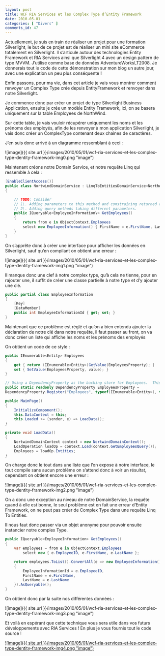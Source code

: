 ```yaml
---
layout: post
title: WCF RIA Services et les Complex Type d’Entity Framework
date: 2010-05-01
categories: [ "Divers" ]
comments_id: 47 
---
```


Actuellement, je suis en train de réaliser un projet pour une formation Silverlight, le but de ce projet est de réaliser un mini site eCommerce totalement en Silverlight. Il s’articule autour des technologies Entity Framework et RIA Services ainsi que Silverlight 4 avec un design pattern de type MVVM. J’utilise comme base de données AdventureWorksLT2008. Je donnerais tout le code de cette démonstration sur mon blog un autre jour, avec une explication un peu plus conséquente !

Enfin passons, pour ma vie, dans cet article je vais vous montrer comment renvoyer un Complex Type crée depuis EntityFramework et renvoyer dans notre Silverlight.

Je commence donc par créer un projet de type Silverlight Business Application, ensuite je crée un modèle Entity Framework, ici, on se basera uniquement sur la table Employees de NorthWind.

Sur cette table, je vais vouloir récupérer uniquement les noms et les prénoms des employés, afin de les renvoyer à mon application Silverlight, je vais donc créer un ComplexType contenant deux chaines de caractères.

J’en suis donc arrivé à un diagramme ressemblant à ceci :

![image]({{ site.url }}/images/2010/05/01/wcf-ria-services-et-les-complex-type-dentity-framework-img0.png "image")

Maintenant créons notre Domain Service, et notre requête Linq qui ressemble à cela :

```csharp
[EnableClientAccess()]  
public class NortwindDomainService : LinqToEntitiesDomainService<NorthwindEntities>  
{

    // TODO: Consider  
    // 1\. Adding parameters to this method and constraining returned results, and/or  
    // 2\. Adding query methods taking different parameters.  
    public IQueryable<EmployeeInformation\> GetEmployees()  
    {  
        return from e in ObjectContext.Employees  
        select new EmployeeInformation() { FirstName = e.FirstName, LastName = e.LastName };  
    }  
}
```

On s’apprête donc à créer une interface pour afficher les données en Silverlight, sauf qu’en compilant on obtient une erreur :

![image]({{ site.url }}/images/2010/05/01/wcf-ria-services-et-les-complex-type-dentity-framework-img1.png "image")

Il manque donc une clef à notre complex type, qu’à cela ne tienne, pour en rajouter une, il suffit de créer une classe partielle à notre type et d’y ajouter une clé.

```csharp
public partial class EmployeeInformation  
{  
    [Key]  
    [DataMember]  
    public int EmployeeInformationId { get; set; }  
}
```

Maintenant que ce problème est réglé et qu’on a bien entendu ajouter la déclaration de notre clé dans notre requête, il faut passer au front, on va donc créer un liste qui affiche les noms et les prénoms des employés

On obtient un code de ce style :

```csharp
public IEnumerable<Entity> Employees  
{  
    get { return (IEnumerable<Entity>)GetValue(EmployeesProperty); }  
    set { SetValue(EmployeesProperty, value); }  
}

// Using a DependencyProperty as the backing store for Employees.  This enables animation, styling, binding, etc...  
public static readonly DependencyProperty EmployeesProperty =  
DependencyProperty.Register("Employees", typeof(IEnumerable<Entity>), typeof(MainPage), new PropertyMetadata(null));

public MainPage()  
{  
    InitializeComponent();  
    this.DataContext = this;  
    this.Loaded += (sender, e) => LoadData();  
}

private void LoadData()  
{  
    NortwindDomainContext context = new NortwindDomainContext();  
    LoadOperation loadOp = context.Load(context.GetEmployeesQuery());  
    Employees = loadOp.Entities;  
}
```

On charge donc le tout dans une liste que l’on expose à notre interface, le tout compile sans aucun problème on s’attend donc à voir un résultat, cependant on obtient encore une erreur :

![image]({{ site.url }}/images/2010/05/01/wcf-ria-services-et-les-complex-type-dentity-framework-img2.png "image")

On a donc une exception au niveau de notre DomainService, la requête quand à elle est bonne, le seul problème est en fait une erreur d’Entity Framework, on ne peut pas créer de Complex Type dans une requête Linq To Entities.

Il nous faut donc passer via un objet anonyme pour pouvoir ensuite instancier notre complex Type.

```csharp
public IQueryable<EmployeeInformation> GetEmployees()  
{  
    var employees = from e in ObjectContext.Employees  
        select new { e.EmployeeID, e.FirstName, e.LastName };

    return employees.ToList().ConvertAll(e => new EmployeeInformation()  
    {  
        EmployeeInformationId = e.EmployeeID,  
        FirstName = e.FirstName,  
        LastName = e.LastName  
    }).AsQueryable();
}
```

On obtient donc par la suite nos différentes données :

![image]({{ site.url }}/images/2010/05/01/wcf-ria-services-et-les-complex-type-dentity-framework-img3.png "image")

Et voilà en espérant que cette technique vous sera utile dans vos futurs développements avec RIA Services ! En plus je vous fournis tout le code source !

[![image]({{ site.url }}/images/2010/05/01/wcf-ria-services-et-les-complex-type-dentity-framework-img4.png "image")](http://cid-27033cda87e10205.skydrive.live.com/self.aspx/Blog/ComplexTypeInRiaService.zip)
